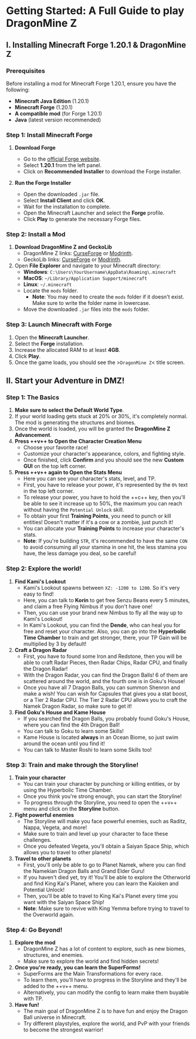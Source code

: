 # Getting Started: A Full Guide to play DragonMine Z

## I. Installing Minecraft Forge 1.20.1 & DragonMine Z

### Prerequisites

Before installing a mod for Minecraft Forge 1.20.1, ensure you have the following:

- **Minecraft Java Edition** (1.20.1)
- **Minecraft Forge** (1.20.1)
- **A compatible mod** (for Forge 1.20.1)
- **Java** (latest version recommended)

### Step 1: Install Minecraft Forge

1. **Download Forge**
   - Go to the [official Forge website](https://files.minecraftforge.net/).
   - Select **1.20.1** from the left panel.
   - Click on **Recommended Installer** to download the Forge installer.

2. **Run the Forge Installer**
   - Open the downloaded `.jar` file.
   - Select **Install Client** and click **OK**.
   - Wait for the installation to complete.
   - Open the Minecraft Launcher and select the **Forge** profile.
   - Click **Play** to generate the necessary Forge files.

### Step 2: Install a Mod

1. **Download DragonMine Z and GeckoLib**
   - DragonMine Z links: [CurseForge](https://www.curseforge.com/minecraft/mc-mods/dragonmine-z) or [Modrinth](https://modrinth.com/mod/dragonminez).
   - GeckoLib links: [CurseForge](https://www.curseforge.com/minecraft/mc-mods/geckolib) or [Modrinth](https://modrinth.com/mod/geckolib).
2. Open **File Explorer** and navigate to your Minecraft directory:
   - **Windows**: `C:\Users\YourUsername\AppData\Roaming\.minecraft`
   - **MacOS**: `~/Library/Application Support/minecraft`
   - **Linux**: `~/.minecraft`
   - Locate the `mods` folder.
      - **Note**: You may need to create the `mods` folder if it doesn't exist. Make sure to write the folder name in lowercase.
   - Move the downloaded `.jar` files into the `mods` folder.

### Step 3: Launch Minecraft with Forge

1. Open the **Minecraft Launcher**.
2. Select the **Forge** installation.
3. Increase the allocated RAM to at least **4GB**.
4. Click **Play**.
5. Once the game loads, you should see the >`DragonMine Z`< title screen.

## II. Start your Adventure in DMZ!

### Step 1: The Basics

1. **Make sure to select the Default World Type**.
2. If your world loading gets stuck at 20% or 30%, it's completely normal. The mod is generating the structures and biomes.
3. Once the world is loaded, you will be granted the **DragonMine Z Advancement**.
4. **Press ++v++ to Open the Character Creation Menu**
   - Choose your favorite race!
   - Customize your character's appearance, colors, and fighting style.
   - Once finished, click **Confirm** and you should see the new **Custom GUI** on the top left corner.
5. **Press ++v++ again to Open the Stats Menu**
   - Here you can see your character's stats, level, and TP.
   - First, you have to release your power, it's represented by the `0%` text in the top left corner.
   - To release your power, you have to hold the ++c++ key, then you'll be able to see it increase up to 50%, the maximum you can reach without having the `Potential Unlock` skill.
   - To obtain your first **Training Points**, you need to punch or kill entities! Doesn't matter if it's a cow or a zombie, just punch it!
   - You can allocate your **Training Points** to increase your character's stats.
   - **Note**: If you're building `STR`, it's recommended to have the same `CON` to avoid consuming all your stamina in one hit, the less stamina you have, the less damage you deal, so be careful!

### Step 2: Explore the world!

1. **Find Kami's Lookout**
   - Kami's Lookout spawns between `XZ: -1200 to 1200`. So it's very easy to find!
   - Here, you can talk to **Korin** to get free Senzu Beans every 5 minutes, and claim a free Flying Nimbus if you don't have one!
   - Then, you can use your brand new Nimbus to fly all the way up to Kami's Lookout!
   - In Kami's Lookout, you can find the **Dende**, who can heal you for free and reset your character. Also, you can go into the **Hyperbolic Time Chamber** to train and get stronger, there, your TP Gain will be multiplied by 3 by default!
2. **Craft a Dragon Radar**
   - First, you have to found some Iron and Redstone, then you will be able to craft Radar Pieces, then Radar Chips, Radar CPU, and finally the Dragon Radar!
   - With the Dragon Radar, you can find the Dragon Balls! 6 of them are scattered around the world, and the fourth one is in Goku's House!
   - Once you have all 7 Dragon Balls, you can summon Shenron and make a wish! You can wish for Capsules that gives you a stat boost, or a Tier 2 Radar CPU. The Tier 2 Radar CPU allows you to craft the Namek Dragon Radar, so make sure to get it!
3. **Find Goku's House and Kame House**
   - If you searched the Dragon Balls, you probably found Goku's House, where you can find the 4th Dragon Ball!
   - You can talk to Goku to learn some Skills!
   - Kame House is located **always** in an Ocean Biome, so just swim around the ocean until you find it!
   - You can talk to Master Roshi to learn some Skills too!

### Step 3: Train and make through the Storyline!

1. **Train your character**
   - You can train your character by punching or killing entities, or by using the Hyperbolic Time Chamber.
   - Once you think you're strong enough, you can start the Storyline!
   - To progress through the Storyline, you need to open the ++v++ menu and click on the **Storyline** button.
2. **Fight powerful enemies**
   - The Storyline will make you face powerful enemies, such as Raditz, Nappa, Vegeta, and more!
   - Make sure to train and level up your character to face these challenges.
   - Once you defeated Vegeta, you'll obtain a Saiyan Space Ship, which allows you to travel to other planets!
3. **Travel to other planets**
   - First, you'll only be able to go to Planet Namek, where you can find the Namekian Dragon Balls and Grand Elder Guru!
   - If you haven't died yet, try it! You'll be able to explore the Otherworld and find King Kai's Planet, where you can learn the Kaioken and Potential Unlock!
   - Then, you'll be able to travel to King Kai's Planet every time you want with the Saiyan Space Ship!
   - **Note**: Make sure to revive with King Yemma before trying to travel to the Overworld again.

### Step 4: Go Beyond!

1. **Explore the mod**
   - DragonMine Z has a lot of content to explore, such as new biomes, structures, and enemies.
   - Make sure to explore the world and find hidden secrets!
2. **Once you're ready, you can learn the SuperForms!**
   - SuperForms are the Main Transformations for every race.
   - To learn them, you'll have to progress in the Storyline and they'll be added to the ++v++ menu.
   - Alternatively, you can modify the config to learn make them buyable with TP.
3. **Have fun!**
   - The main goal of DragonMine Z is to have fun and enjoy the Dragon Ball universe in Minecraft.
   - Try different playstyles, explore the world, and PvP with your friends to become the strongest warrior!